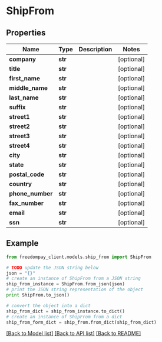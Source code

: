 # ShipFrom


## Properties
Name | Type | Description | Notes
------------ | ------------- | ------------- | -------------
**company** | **str** |  | [optional] 
**title** | **str** |  | [optional] 
**first_name** | **str** |  | [optional] 
**middle_name** | **str** |  | [optional] 
**last_name** | **str** |  | [optional] 
**suffix** | **str** |  | [optional] 
**street1** | **str** |  | [optional] 
**street2** | **str** |  | [optional] 
**street3** | **str** |  | [optional] 
**street4** | **str** |  | [optional] 
**city** | **str** |  | [optional] 
**state** | **str** |  | [optional] 
**postal_code** | **str** |  | [optional] 
**country** | **str** |  | [optional] 
**phone_number** | **str** |  | [optional] 
**fax_number** | **str** |  | [optional] 
**email** | **str** |  | [optional] 
**ssn** | **str** |  | [optional] 

## Example

```python
from freedompay_client.models.ship_from import ShipFrom

# TODO update the JSON string below
json = "{}"
# create an instance of ShipFrom from a JSON string
ship_from_instance = ShipFrom.from_json(json)
# print the JSON string representation of the object
print ShipFrom.to_json()

# convert the object into a dict
ship_from_dict = ship_from_instance.to_dict()
# create an instance of ShipFrom from a dict
ship_from_form_dict = ship_from.from_dict(ship_from_dict)
```
[[Back to Model list]](../README.md#documentation-for-models) [[Back to API list]](../README.md#documentation-for-api-endpoints) [[Back to README]](../README.md)


